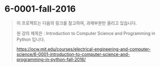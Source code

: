 # 6-0001-fall-2016

> 이 프로젝트는 다음의 링크를 참고하여, 과제부분만 올리고 있습니다.  
>
> 원 강의 제목은 : Introduction to Computer Science and Programming in Python 입니다.
>
> https://ocw.mit.edu/courses/electrical-engineering-and-computer-science/6-0001-introduction-to-computer-science-and-programming-in-python-fall-2016/